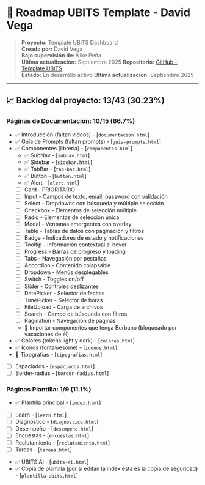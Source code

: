 # 🚀 Roadmap UBITS Template - David Vega

> **Proyecto:** Template UBITS Dashboard  
> **Creado por:** David Vega  
> **Bajo supervisión de:** Kike Peña  
> **Última actualización:** Septiembre 2025
**Repositorio:** [GitHub - Template UBITS](https://github.com/DavidVegaM91/template-ubits)  
**Estado:** En desarrollo activo
**Última actualización:** Septiembre 2025

---

## 📈 **Backlog del proyecto**: 13/43 (30.23%)


### **Páginas de Documentación**: 10/15 (66.7%)
- ✅ Introducción (faltan videos) - [`documentacion.html`]
- ✅ Guía de Prompts (faltan prompts) - [`guia-prompts.html`]
- ✅ Componentes (libreria) - [`componentes.html`]
    - ✅ SubNav - [`subnav.html`]
    - ✅ Sidebar - [`sidebar.html`]
    - ✅ TabBar - [`tab-bar.html`]
    - ✅ Button - [`button.html`]
    - ✅ Alert - [`alert.html`]
    - [ ] Card - PRIORITARIO
    - [ ] Input - Campos de texto, email, password con validación
    - [ ] Select - Dropdowns con búsqueda y múltiple selección
    - [ ] Checkbox - Elementos de selección múltiple
    - [ ] Radio - Elementos de selección única
    - [ ] Modal - Ventanas emergentes con overlay
    - [ ] Table - Tablas de datos con paginación y filtros
    - [ ] Badge - Indicadores de estado y notificaciones
    - [ ] Tooltip - Información contextual al hover
    - [ ] Progress - Barras de progreso y loading
    - [ ] Tabs - Navegación por pestañas
    - [ ] Accordion - Contenido colapsable
    - [ ] Dropdown - Menús desplegables
    - [ ] Switch - Toggles on/off
    - [ ] Slider - Controles deslizantes
    - [ ] DatePicker - Selector de fechas
    - [ ] TimePicker - Selector de horas
    - [ ] FileUpload - Carga de archivos
    - [ ] Search - Campo de búsqueda con filtros
    - [ ] Pagination - Navegación de páginas
    - 🚫 Importar componentes que tenga Burbano (bloqueado por vacaciones de él)
- ✅ Colores (tokens light y dark) - [`colores.html`]
- ✅ Iconos (fontawesome) - [`iconos.html`]
- 🚧 Tipografías - [`tipografias.html`]
- [ ] Espaciados - [`espaciados.html`]
- [ ] Border-radius - [`border-radius.html`]

### **Páginas Plantilla**: 1/9 (11.1%)
- ✅  Plantilla principal - [`index.html`]
- [ ] Learn - [`learn.html`]
- [ ] Diagnóstico - [`diagnostico.html`]
- [ ] Desempeño - [`desempeno.html`]
- [ ] Encuestas - [`encuestas.html`]
- [ ] Reclutamiento - [`reclutamiento.html`]
- [ ] Tareas - [`tareas.html`]
- ✅  UBITS AI - [`ubits-ai.html`]
- ✅  Copia de plantilla (por si editan la index esta es la copia de seguridad) - [`plantilla-ubits.html`]